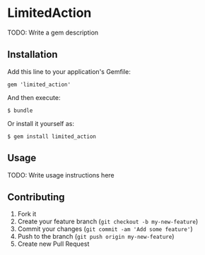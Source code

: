 # LimitedAction

TODO: Write a gem description

## Installation

Add this line to your application's Gemfile:

    gem 'limited_action'

And then execute:

    $ bundle

Or install it yourself as:

    $ gem install limited_action

## Usage

TODO: Write usage instructions here

## Contributing

1. Fork it
2. Create your feature branch (`git checkout -b my-new-feature`)
3. Commit your changes (`git commit -am 'Add some feature'`)
4. Push to the branch (`git push origin my-new-feature`)
5. Create new Pull Request
